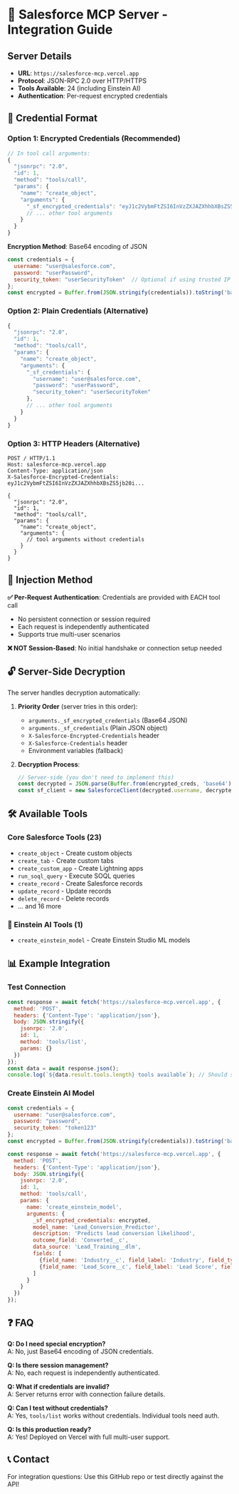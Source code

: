 # 🔐 Salesforce MCP Server - Integration Guide

## Server Details
- **URL**: `https://salesforce-mcp.vercel.app`
- **Protocol**: JSON-RPC 2.0 over HTTP/HTTPS  
- **Tools Available**: 24 (including Einstein AI)
- **Authentication**: Per-request encrypted credentials

## 🔐 Credential Format

### Option 1: Encrypted Credentials (Recommended)
```javascript
// In tool call arguments:
{
  "jsonrpc": "2.0",
  "id": 1,
  "method": "tools/call",
  "params": {
    "name": "create_object", 
    "arguments": {
      "_sf_encrypted_credentials": "eyJ1c2VybmFtZSI6InVzZXJAZXhhbXBsZS5jb20iLCJwYXNzd29yZCI6InBhc3MiLCJzZWN1cml0eV90b2tlbiI6InRva2VuIn0=",
      // ... other tool arguments
    }
  }
}
```

**Encryption Method**: Base64 encoding of JSON
```javascript
const credentials = {
  username: "user@salesforce.com",
  password: "userPassword", 
  security_token: "userSecurityToken"  // Optional if using trusted IP
};
const encrypted = Buffer.from(JSON.stringify(credentials)).toString('base64');
```

### Option 2: Plain Credentials (Alternative)
```javascript
{
  "jsonrpc": "2.0",
  "id": 1, 
  "method": "tools/call",
  "params": {
    "name": "create_object",
    "arguments": {
      "_sf_credentials": {
        "username": "user@salesforce.com",
        "password": "userPassword",
        "security_token": "userSecurityToken"
      },
      // ... other tool arguments
    }
  }
}
```

### Option 3: HTTP Headers (Alternative)
```http
POST / HTTP/1.1
Host: salesforce-mcp.vercel.app
Content-Type: application/json
X-Salesforce-Encrypted-Credentials: eyJ1c2VybmFtZSI6InVzZXJAZXhhbXBsZS5jb20i...

{
  "jsonrpc": "2.0",
  "id": 1,
  "method": "tools/call", 
  "params": {
    "name": "create_object",
    "arguments": {
      // tool arguments without credentials
    }
  }
}
```

## 📡 Injection Method

**✅ Per-Request Authentication**: Credentials are provided with EACH tool call
- No persistent connection or session required
- Each request is independently authenticated
- Supports true multi-user scenarios

**❌ NOT Session-Based**: No initial handshake or connection setup needed

## 🔓 Server-Side Decryption

The server handles decryption automatically:

1. **Priority Order** (server tries in this order):
   - `arguments._sf_encrypted_credentials` (Base64 JSON)
   - `arguments._sf_credentials` (Plain JSON object)  
   - `X-Salesforce-Encrypted-Credentials` header
   - `X-Salesforce-Credentials` header
   - Environment variables (fallback)

2. **Decryption Process**:
   ```javascript
   // Server-side (you don't need to implement this)
   const decrypted = JSON.parse(Buffer.from(encrypted_creds, 'base64').toString('utf-8'));
   const sf_client = new SalesforceClient(decrypted.username, decrypted.password, decrypted.security_token);
   ```

## 🛠️ Available Tools

### Core Salesforce Tools (23)
- `create_object` - Create custom objects
- `create_tab` - Create custom tabs  
- `create_custom_app` - Create Lightning apps
- `run_soql_query` - Execute SOQL queries
- `create_record` - Create Salesforce records
- `update_record` - Update records
- `delete_record` - Delete records
- ... and 16 more

### 🧠 Einstein AI Tools (1)
- `create_einstein_model` - Create Einstein Studio ML models

## 📊 Example Integration

### Test Connection
```javascript
const response = await fetch('https://salesforce-mcp.vercel.app', {
  method: 'POST',
  headers: {'Content-Type': 'application/json'},
  body: JSON.stringify({
    jsonrpc: '2.0',
    id: 1,
    method: 'tools/list',
    params: {}
  })
});
const data = await response.json();
console.log(`${data.result.tools.length} tools available`); // Should show 24
```

### Create Einstein AI Model
```javascript
const credentials = {
  username: "user@salesforce.com",
  password: "password",
  security_token: "token123"
};
const encrypted = Buffer.from(JSON.stringify(credentials)).toString('base64');

const response = await fetch('https://salesforce-mcp.vercel.app', {
  method: 'POST',
  headers: {'Content-Type': 'application/json'},
  body: JSON.stringify({
    jsonrpc: '2.0',
    id: 1,
    method: 'tools/call',
    params: {
      name: 'create_einstein_model',
      arguments: {
        _sf_encrypted_credentials: encrypted,
        model_name: 'Lead_Conversion_Predictor',
        description: 'Predicts lead conversion likelihood', 
        outcome_field: 'Converted__c',
        data_source: 'Lead_Training__dlm',
        fields: [
          {field_name: 'Industry__c', field_label: 'Industry', field_type: 'Text', data_type: 'Categorical'},
          {field_name: 'Lead_Score__c', field_label: 'Lead Score', field_type: 'Number', data_type: 'Numerical'}
        ]
      }
    }
  })
});
```

## ❓ FAQ

**Q: Do I need special encryption?**  
A: No, just Base64 encoding of JSON credentials.

**Q: Is there session management?**  
A: No, each request is independently authenticated.

**Q: What if credentials are invalid?**  
A: Server returns error with connection failure details.

**Q: Can I test without credentials?**  
A: Yes, `tools/list` works without credentials. Individual tools need auth.

**Q: Is this production ready?**  
A: Yes! Deployed on Vercel with full multi-user support.

## 📞 Contact

For integration questions: Use this GitHub repo or test directly against the API!
